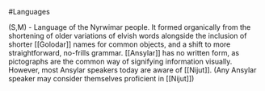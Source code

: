 #Languages 

(S,M) - Language of the Nyrwimar people. It formed organically from the shortening of older variations of elvish words alongside the inclusion of shorter [[Golodar]] names for common objects, and a shift to more straightforward, no-frills grammar. [[Ansylar]] has no written form, as pictographs are the common way of signifying information visually. However, most Ansylar speakers today are aware of [[Nijut]]. (Any Ansylar speaker may consider themselves proficient in [[Nijut]])